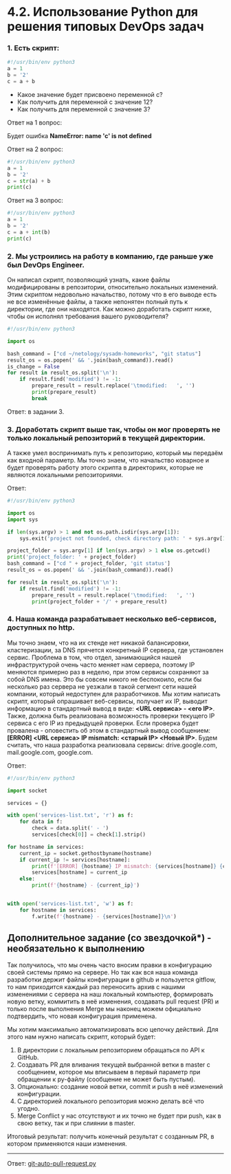 # 4.2. Использование Python для решения типовых DevOps задач

### 1. Есть скрипт:

```python
#!/usr/bin/env python3
a = 1
b = '2'
c = a + b
```

* Какое значение будет присвоено переменной c?
* Как получить для переменной c значение 12?
* Как получить для переменной c значение 3?

Ответ на 1 вопрос: 

Будет ошибка **NameError: name 'c' is not defined**

Ответ на 2 вопрос:
```python
#!/usr/bin/env python3
a = 1
b = '2'
c = str(a) + b
print(c)
```

Ответ на 3 вопрос:
```python
#!/usr/bin/env python3
a = 1
b = '2'
c = a + int(b)
print(c)
```

### 2. Мы устроились на работу в компанию, где раньше уже был DevOps Engineer.

Он написал скрипт, позволяющий узнать, какие файлы модифицированы в репозитории,
относительно локальных изменений. Этим скриптом недовольно начальство, потому что
в его выводе есть не все изменённые файлы, а также непонятен полный путь к директории,
где они находятся. Как можно доработать скрипт ниже, чтобы он исполнял требования
вашего руководителя?

```python
#!/usr/bin/env python3

import os

bash_command = ["cd ~/netology/sysadm-homeworks", "git status"]
result_os = os.popen(' && '.join(bash_command)).read()
is_change = False
for result in result_os.split('\n'):
    if result.find('modified') != -1:
        prepare_result = result.replace('\tmodified:   ', '')
        print(prepare_result)
        break
```

Ответ: в задании 3.

### 3. Доработать скрипт выше так, чтобы он мог проверять не только локальный репозиторий в текущей директории.
А также умел воспринимать путь к репозиторию, который мы передаём как входной параметр.
Мы точно знаем, что начальство коварное и будет проверять работу этого скрипта в директориях,
которые не являются локальными репозиториями.

Ответ:

```python
#!/usr/bin/env python3

import os
import sys

if len(sys.argv) > 1 and not os.path.isdir(sys.argv[1]):
    sys.exit('project not founded, check directory path: ' + sys.argv[1])

project_folder = sys.argv[1] if len(sys.argv) > 1 else os.getcwd()
print('project_folder: ' + project_folder)
bash_command = ["cd " + project_folder, 'git status']
result_os = os.popen(' && '.join(bash_command)).read()

for result in result_os.split('\n'):
    if result.find('modified') != -1:
        prepare_result = result.replace('\tmodified:   ', '')
        print(project_folder + '/' + prepare_result)
```

### 4. Наша команда разрабатывает несколько веб-сервисов, доступных по http.
Мы точно знаем, что на их стенде нет никакой балансировки, кластеризации, за DNS прячется
конкретный IP сервера, где установлен сервис. Проблема в том, что отдел, занимающийся нашей
инфраструктурой очень часто меняет нам сервера, поэтому IP меняются примерно раз в неделю,
при этом сервисы сохраняют за собой DNS имена. Это бы совсем никого не беспокоило, если
бы несколько раз сервера не уезжали в такой сегмент сети нашей компании, который недоступен
для разработчиков. Мы хотим написать скрипт, который опрашивает веб-сервисы, получает 
их IP, выводит информацию в стандартный вывод в виде: **<URL сервиса> - <его IP>**. Также,
должна быть реализована возможность проверки текущего IP сервиса c его IP из предыдущей
проверки. Если проверка будет провалена - оповестить об этом в стандартный вывод
сообщением: **[ERROR] <URL сервиса> IP mismatch: <старый IP> <Новый IP>**. 
Будем считать, что наша разработка реализовала сервисы: 
drive.google.com, mail.google.com, google.com.

Ответ:

```python
#!/usr/bin/env python3

import socket

services = {}

with open('services-list.txt', 'r') as f:
    for data in f:
        check = data.split(' - ')
        services[check[0]] = check[1].strip()

for hostname in services:
    current_ip = socket.gethostbyname(hostname)
    if current_ip != services[hostname]:
        print(f'[ERROR] {hostname} IP mismatch: {services[hostname]} {current_ip}')
        services[hostname] = current_ip
    else:
        print(f'{hostname} - {current_ip}')


with open('services-list.txt', 'w') as f:
    for hostname in services:
        f.write(f'{hostname} - {services[hostname]}\n')
```

## Дополнительное задание (со звездочкой*) - необязательно к выполнению

Так получилось, что мы очень часто вносим правки в конфигурацию своей системы прямо на сервере.
Но так как вся наша команда разработки держит файлы конфигурации в github и пользуется gitflow,
то нам приходится каждый раз переносить архив с нашими изменениями с сервера на наш локальный
компьютер, формировать новую ветку, коммитить в неё изменения, создавать pull request (PR) и
только после выполнения Merge мы наконец можем официально подтвердить, что новая конфигурация
применена. 

Мы хотим максимально автоматизировать всю цепочку действий. Для этого нам нужно
написать скрипт, который будет:

1. В директории с локальным репозиторием обращаться по API к GitHub.
2. Создавать PR для вливания текущей выбранной ветки в master с сообщением,
которое мы вписываем в первый параметр при обращении к py-файлу (сообщение не может быть пустым). 
3. Опционально: создание новой ветки, commit и push в неё изменений конфигурации.
4. С директорией локального репозитория можно делать всё что угодно. 
5. Merge Conflict у нас отсутствуют и их точно не будет при push, как в свою ветку, так и при слиянии в master.

Итоговый результат: получить конечный результат с созданным PR, в котором применяются наши изменения.

---

Ответ: [git-auto-pull-request.py](python/git-auto-pull-request.py)